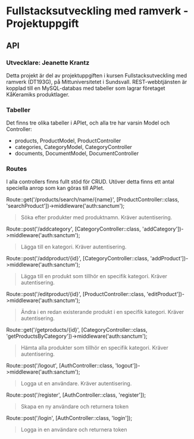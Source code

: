 # Fullstacksutveckling med ramverk - Projektuppgift
## API
### Utvecklare: Jeanette Krantz 

Detta projekt är del av projektuppgiften i kursen Fullstacksutveckling med ramverk (DT193G), på Mittuniversitetet i Sundsvall. REST-webbtjänsten är kopplad till en MySQL-databas med tabeller som lagrar företaget KåKeramiks produktlager. 

### Tabeller
Det finns tre olika tabeller i APIet, och alla tre har varsin Model och Controller:

- products, ProductModel, ProductController
- categories, CategoryModel, CategoryController
- documents, DocumentModel, DocumentController


### Routes
I alla controllers finns fullt stöd för CRUD. Utöver detta finns ett antal speciella anrop som kan göras till APIet. 

Route::get('/products/search/name/{name}', [ProductController::class, 'searchProduct'])->middleware('auth:sanctum');
> Söka efter produkter med produktnamn. Kräver autentisering. 

Route::post('/addcategory', [CategoryController::class, 'addCategory'])->middleware('auth:sanctum');
> Lägga till en kategori. Kräver autentisering.

Route::post('/addproduct/{id}', [CategoryController::class, 'addProduct'])->middleware('auth:sanctum');
> Lägga till en produkt som tillhör en specifik kategori. Kräver autentisering.

Route::post('/editproduct/{id}', [ProductController::class, 'editProduct'])->middleware('auth:sanctum');
> Ändra i en redan existerande produkt i en specifik kategori. Kräver autentisering.

Route::get('/getproducts/{id}', [CategoryController::class, 'getProductsByCategory'])->middleware('auth:sanctum');
> Hämta alla produkter som tillhör en specifik kategori. Kräver autentisering.

Route::post('/logout', [AuthController::class, 'logout'])->middleware('auth:sanctum');
> Logga ut en användare. Kräver autentisering.

Route::post('/register', [AuthController::class, 'register']);
> Skapa en ny användare och returnera token

Route::post('/login', [AuthController::class, 'login']);
> Logga in en användare och returnera token
